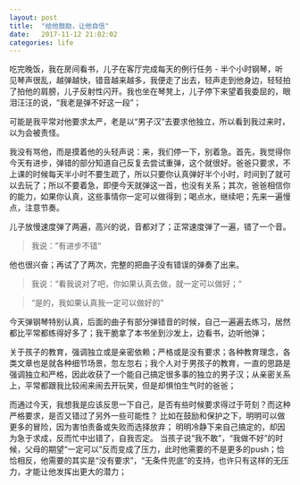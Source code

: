 ```yaml
---
layout: post
title:  "给他鼓励，让他自信"
date:   2017-11-12 21:02:02
categories: life
---
```


吃完晚饭，我在房间看书，儿子在客厅完成每天的例行任务 - 半个小时钢琴，听见琴声很乱，越弹越快，错音越来越多，我便走了出去，轻声走到他身边，轻轻拍了拍他的肩膀，儿子反射性闪开。我也坐在琴凳上，儿子停下来望着我委屈的，眼泪汪汪的说，“我老是弹不好这一段”；

可能是我平常对他要求太严，老是以“男子汉”去要求他独立，所以看到我过来时，以为会被责怪。

我没有骂他，而是摸着他的头轻声说：来，我们停一下，别着急。首先，我觉得你今天有进步，弹错的部分知道自己反复去尝试重弹，这个就很好。爸爸只要求，不上课的时候每天半小时不要生疏了，所以只要你认真弹好半个小时，时间到了就可以去玩了；所以不要着急，即便今天就弹这一首，也没有关系；其次，爸爸相信你的能力，如果你认真，这些事情你一定可以做得到；喝点水，继续吧；先来一遍慢点，注意节奏。

儿子放慢速度弹了两遍，高兴的说，音都对了；正常速度弹了一遍，错了一个音。

> 我说：”有进步不错“

他也很兴奋；再试了了两次，完整的把曲子没有错误的弹奏了出来。

> 我说：“看我说对了吧，你如果认真去做，就一定可以做好；“

> “是的，我如果认真我一定可以做好的”

今天弹钢琴特别认真，后面的曲子有部分弹错音的时候，自己一遍遍去练习，居然都比平常都练得好多了；我干脆拿了本书坐到沙发上，边看书，边听他弹；

关于孩子的教育，强调独立或是亲密依赖；严格或是没有要求；各种教育理念，各类文章也是就各种细节场景，忽左忽右；我个人对于男孩子的教育，一直的思路是强调独立和严格，因此收获了一个能自己搞定很多事的独立的男子汉；从亲密关系上，平常都跟我比较闹来闹去开玩笑，但是却惧怕生气时的爸爸；

而通过今天，我想我是应该反思一下自己，是否有些时候要求得过于苛刻？而这种严格要求，是否又错过了另外一些可能性？
比如在鼓励和保护之下，明明可以做更多的冒险，因为害怕责备或失败而选择放弃；
明明冷静下来自己搞定的，却因为急于求成，反而忙中出错了，自我否定。
当孩子说“我不敢”，“我做不好”的时候，父母的期望“一定可以”反而变成了压力，此时他需要的不是更多的push；恰恰相反，他需要的其实是“没有要求”，“无条件兜底”的支持，也许只有这样的无压力，才能让他发挥出更大的潜力；
